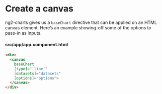 # Create a canvas

ng2-charts gives us a `baseChart` directive that can be applied on an HTML canvas element. Here’s an example showing-off some of the options to pass-in as inputs.

#### src/app/app.component.html

```html
<div>
  <canvas
    baseChart
    [type]="'line'"
    [datasets]="datasets"
    [options]="options">
  </canvas>
</div>
```
